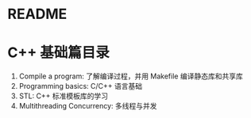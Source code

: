 &emsp;
# README

# C++ 基础篇目录

1. Compile a program: 了解编译过程，并用 Makefile 编译静态库和共享库
2. Programming basics: C/C++ 语言基础
3. STL: C++ 标准模板库的学习
4. Multithreading Concurrency: 多线程与并发